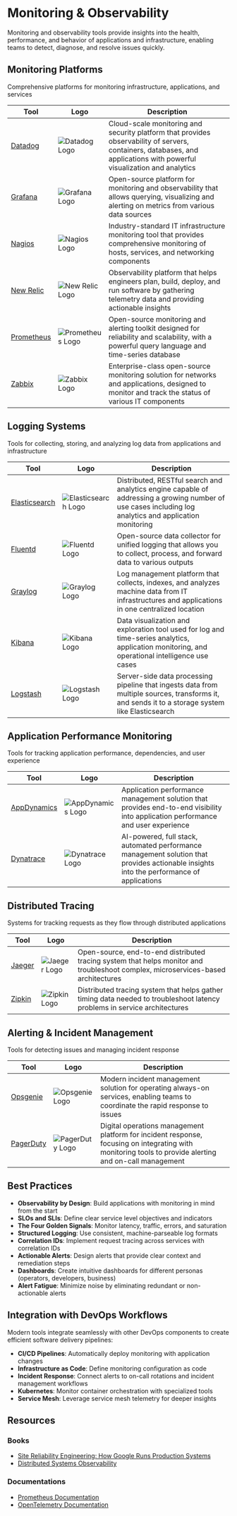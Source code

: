 # Monitoring & Observability

Monitoring and observability tools provide insights into the health, performance, and behavior of applications and infrastructure, enabling teams to detect, diagnose, and resolve issues quickly.

## Monitoring Platforms

Comprehensive platforms for monitoring infrastructure, applications, and services

| Tool | Logo | Description |
|------|------|-------------|
| [Datadog](https://www.datadoghq.com/) | ![Datadog Logo](/logos/devops/monitoring/datadog.png) | Cloud-scale monitoring and security platform that provides observability of servers, containers, databases, and applications with powerful visualization and analytics |
| [Grafana](https://grafana.com/) | ![Grafana Logo](/logos/devops/monitoring/grafana.png) | Open-source platform for monitoring and observability that allows querying, visualizing and alerting on metrics from various data sources |
| [Nagios](https://www.nagios.org/) | ![Nagios Logo](/logos/devops/monitoring/nagios.png) | Industry-standard IT infrastructure monitoring tool that provides comprehensive monitoring of hosts, services, and networking components |
| [New Relic](https://newrelic.com/) | ![New Relic Logo](/logos/devops/monitoring/new-relic.png) | Observability platform that helps engineers plan, build, deploy, and run software by gathering telemetry data and providing actionable insights |
| [Prometheus](https://prometheus.io/) | ![Prometheus Logo](/logos/devops/monitoring/prometheus.png) | Open-source monitoring and alerting toolkit designed for reliability and scalability, with a powerful query language and time-series database |
| [Zabbix](https://www.zabbix.com/) | ![Zabbix Logo](/logos/devops/monitoring/zabbix.png) | Enterprise-class open-source monitoring solution for networks and applications, designed to monitor and track the status of various IT components |

## Logging Systems

Tools for collecting, storing, and analyzing log data from applications and infrastructure

| Tool | Logo | Description |
|------|------|-------------|
| [Elasticsearch](https://www.elastic.co/elasticsearch/) | ![Elasticsearch Logo](/logos/devops/monitoring/elasticsearch.png) | Distributed, RESTful search and analytics engine capable of addressing a growing number of use cases including log analytics and application monitoring |
| [Fluentd](https://www.fluentd.org/) | ![Fluentd Logo](/logos/devops/monitoring/fluentd.png) | Open-source data collector for unified logging that allows you to collect, process, and forward data to various outputs |
| [Graylog](https://www.graylog.org/) | ![Graylog Logo](/logos/devops/monitoring/graylog.png) | Log management platform that collects, indexes, and analyzes machine data from IT infrastructures and applications in one centralized location |
| [Kibana](https://www.elastic.co/kibana/) | ![Kibana Logo](/logos/devops/monitoring/kibana.png) | Data visualization and exploration tool used for log and time-series analytics, application monitoring, and operational intelligence use cases |
| [Logstash](https://www.elastic.co/logstash/) | ![Logstash Logo](/logos/devops/monitoring/logstash.png) | Server-side data processing pipeline that ingests data from multiple sources, transforms it, and sends it to a storage system like Elasticsearch |

## Application Performance Monitoring

Tools for tracking application performance, dependencies, and user experience

| Tool | Logo | Description |
|------|------|-------------|
| [AppDynamics](https://www.appdynamics.com/) | ![AppDynamics Logo](/logos/devops/monitoring/appdynamics.png) | Application performance management solution that provides end-to-end visibility into application performance and user experience |
| [Dynatrace](https://www.dynatrace.com/) | ![Dynatrace Logo](/logos/devops/monitoring/dynatrace.png) | AI-powered, full stack, automated performance management solution that provides actionable insights into the performance of applications |

## Distributed Tracing

Systems for tracking requests as they flow through distributed applications

| Tool | Logo | Description |
|------|------|-------------|
| [Jaeger](https://www.jaegertracing.io/) | ![Jaeger Logo](/logos/devops/monitoring/jaeger.png) | Open-source, end-to-end distributed tracing system that helps monitor and troubleshoot complex, microservices-based architectures |
| [Zipkin](https://zipkin.io/) | ![Zipkin Logo](/logos/devops/monitoring/zipkin.png) | Distributed tracing system that helps gather timing data needed to troubleshoot latency problems in service architectures |

## Alerting & Incident Management

Tools for detecting issues and managing incident response

| Tool | Logo | Description |
|------|------|-------------|
| [Opsgenie](https://www.atlassian.com/software/opsgenie) | ![Opsgenie Logo](/logos/devops/monitoring/opsgenie.png) | Modern incident management solution for operating always-on services, enabling teams to coordinate the rapid response to issues |
| [PagerDuty](https://www.pagerduty.com/) | ![PagerDuty Logo](/logos/devops/monitoring/pagerduty.png) | Digital operations management platform for incident response, focusing on integrating with monitoring tools to provide alerting and on-call management |


## Best Practices

- **Observability by Design**: Build applications with monitoring in mind from the start
- **SLOs and SLIs**: Define clear service level objectives and indicators
- **The Four Golden Signals**: Monitor latency, traffic, errors, and saturation
- **Structured Logging**: Use consistent, machine-parseable log formats
- **Correlation IDs**: Implement request tracing across services with correlation IDs
- **Actionable Alerts**: Design alerts that provide clear context and remediation steps
- **Dashboards**: Create intuitive dashboards for different personas (operators, developers, business)
- **Alert Fatigue**: Minimize noise by eliminating redundant or non-actionable alerts

## Integration with DevOps Workflows

Modern tools integrate seamlessly with other DevOps components to create efficient software delivery pipelines:

- **CI/CD Pipelines**: Automatically deploy monitoring with application changes
- **Infrastructure as Code**: Define monitoring configuration as code
- **Incident Response**: Connect alerts to on-call rotations and incident management workflows
- **Kubernetes**: Monitor container orchestration with specialized tools
- **Service Mesh**: Leverage service mesh telemetry for deeper insights

## Resources

### Books

- [Site Reliability Engineering: How Google Runs Production Systems](https://sre.google/sre-book/table-of-contents/)
- [Distributed Systems Observability](https://www.oreilly.com/library/view/distributed-systems-observability/9781492033431/)

### Documentations

- [Prometheus Documentation](https://prometheus.io/docs/)
- [OpenTelemetry Documentation](https://opentelemetry.io/docs/)


